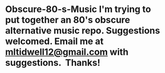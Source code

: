 # Obscure-80-s-Music I'm trying to put together an 80's obscure alternative music repo. Suggestions welcomed. Email me at mltidwell12@gmail.com with suggestions.  Thanks!
